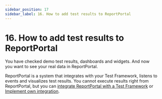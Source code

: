 ```yaml
---
sidebar_position: 17
sidebar_label: 16. How to add test results to ReportPortal
---
```


# 16. How to add test results to ReportPortal

You have checked demo test results, dashboards and widgets. And now you want to see your real data in ReportPortal.

ReportPortal is a system that integrates with your Test Framework, listens to events and visualizes test results. You cannot execute results right from ReportPortal, but you can [integrate ReportPortal with a Test Framework](/log-data-in-reportportal/test-framework-integration/) or [Implement own integration](/log-data-in-reportportal/ImplementOwnIntegration).